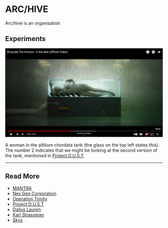 # ARC/HIVE

Arc/hive is an organisation 

## Experiments

![Woman in a tank, touching the glass with her hands](../../Resources/music/inthedark/altiliumchordata.png)

A woman in the altilium chordata tank (the glass on the top left states this). The number 2 indicates that we might be 
looking at the second version of the tank, mentioned in [Project D.U.S.T](../files/project_dust).

***

## Read More

- [MANTRA](../music/amo-mantra)
- [Nex Gen Corporation](nex-gen-corporation)
- [Operation Trinity](../files/trinity_document)
- [Project D.U.S.T](../files/project_dust)
- [Dallus Lauren](../characters/characters#dallus-lauren)
- [Karl Strassman](../characters/characters#karl-strassman)
- [Skys](../characters/characters#skys)